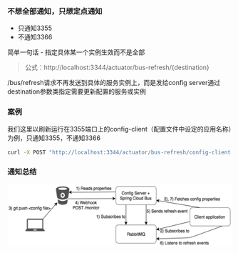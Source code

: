 ### 不想全部通知，只想定点通知

* 只通知3355
* 不通知3366

简单一句话 - 指定具体某一个实例生效而不是全部

> 公式：http://localhost:3344/actuator/bus-refresh/{destination}

/bus/refresh请求不再发送到具体的服务实例上，而是发给config server通过destination参数类指定需要更新配置的服务或实例

### 案例

我们这里以刷新运行在3355端口上的config-client（配置文件中设定的应用名称）为例，只通知3355，不通知3366

```sh
curl -X POST "http://localhost:3344/actuator/bus-refresh/config-client:3355
```

### 通知总结

![img](Bus定点刷新配置.assets/ccd5fcc8293edec24d7e889e189d0bfe.png)